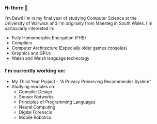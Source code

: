 ### Hi there 👋
I'm Dewi! I'm in my final year of studying Computer Science at the University of Warwick and I'm originally from Maesteg in South Wales. I'm particularly interested in:
* Fully Homomorphic Encryption (FHE)
* Compilers
* Computer Architecture (Especially older games consoles)
* Graphics and GPUs
* Welsh and Welsh language technology

### I'm currently working on:
* My Third Year Project - "A Privacy Preserving Recommender System"
* Studying modules on:
    * Compiler Design
    * Sensor Networks
    * Principles of Programming Languages
    * Neural Computing
    * Digital Forenscis
    * Mobile Robotics


<!--
**dewigjones/dewigjones** is a ✨ _special_ ✨ repository because its `README.md` (this file) appears on your GitHub profile.

Here are some ideas to get you started:

- 🔭 I’m currently working on ...
- 🌱 I’m currently learning ...
- 👯 I’m looking to collaborate on ...
- 🤔 I’m looking for help with ...
- 💬 Ask me about ...
- 📫 How to reach me: ...
- 😄 Pronouns: ...
- ⚡ Fun fact: ...
-->
